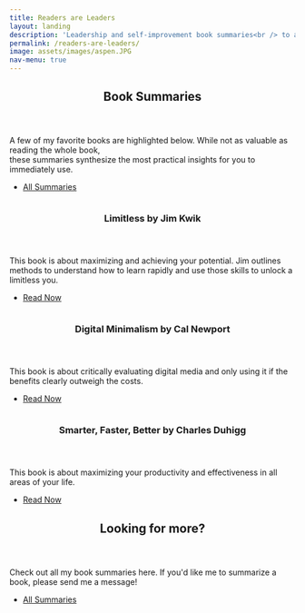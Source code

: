 ```yaml
---
title: Readers are Leaders
layout: landing
description: 'Leadership and self-improvement book summaries<br /> to accelerate the next generation of leaders.'
permalink: /readers-are-leaders/
image: assets/images/aspen.JPG
nav-menu: true
---
```


<!-- Main -->
<div id="main">

<!-- One -->
<section id="one">
	<div class="inner">
		<header class="major">
			<h2>Book Summaries</h2>
		</header>
		<p>A few of my favorite books are highlighted below. While not as valuable as reading the whole book,<br /> these summaries synthesize the most practical insights for you to immediately use.</p>
		<ul class="actions">
			<li><a href="/book-summaries/" class="button next">All Summaries</a></li>
		</ul>
	</div>
</section>

<!-- Two -->
<section id="two" class="spotlights">
	<section>
		<a href="/kwik-limitless/" class="image">
			<img src="{% link assets/images/kwik-jim-limitless.webp %}" alt="" data-position="center center" />
		</a>
		<div class="content">
			<div class="inner">
				<header class="major">
					<h3>Limitless by Jim Kwik</h3>
				</header>
				<p>This book is about maximizing and achieving your potential. Jim outlines methods to understand how to learn rapidly and use those skills to unlock a limitless you.</p>
				<ul class="actions">
					<li><a href="/kwik-limitless/" class="button">Read Now</a></li>
				</ul>
			</div>
		</div>
	</section>
	<section>
		<a href="/newport-digital-minimalism/" class="image">
			<img src="{% link assets/images/newport-cal-digital-minimalism.webp %}" alt="" data-position="top center" />
		</a>
		<div class="content">
			<div class="inner">
				<header class="major">
					<h3>Digital Minimalism by Cal Newport</h3>
				</header>
				<p>This book is about critically evaluating digital media and only using it if the benefits clearly outweigh the costs.</p>
				<ul class="actions">
					<li><a href="/newport-digital-minimalism/" class="button">Read Now</a></li>
				</ul>
			</div>
		</div>
	</section>
	<section>
		<a href="/duhigg-smarter-faster-better/" class="image">
			<img src="{% link assets/images/duhigg-charles-smarter-faster-better.webp %}" alt="" data-position="25% 25%" />
		</a>
		<div class="content">
			<div class="inner">
				<header class="major">
					<h3>Smarter, Faster, Better by Charles Duhigg</h3>
				</header>
				<p>This book is about maximizing your productivity and effectiveness in all areas of your life.</p>
				<ul class="actions">
					<li><a href="/duhigg-smarter-faster-better/" class="button">Read Now</a></li>
				</ul>
			</div>
		</div>
	</section>
</section>

<!-- Three -->
<section id="three">
	<div class="inner">
		<header class="major">
			<h2>Looking for more?</h2>
		</header>
		<p>Check out all my book summaries here. If you'd like me to summarize a book, please send me a message!</p>
		<ul class="actions">
			<li><a href="/book-summaries/" class="button next">All Summaries</a></li>
		</ul>
	</div>
</section>

</div>
